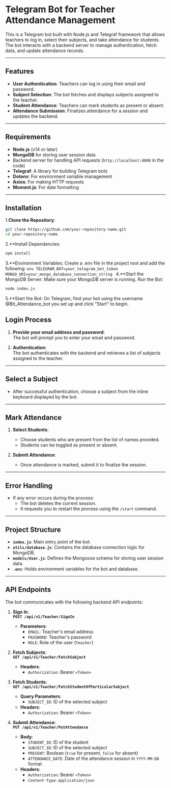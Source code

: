 # Telegram Bot for Teacher Attendance Management

This is a Telegram bot built with Node.js and Telegraf framework that allows teachers to log in, select their subjects, and take attendance for students. The bot interacts with a backend server to manage authentication, fetch data, and update attendance records.

---

## Features

- **User Authentication**: Teachers can log in using their email and password.
- **Subject Selection**: The bot fetches and displays subjects assigned to the teacher.
- **Student Attendance**: Teachers can mark students as present or absent.
- **Attendance Submission**: Finalizes attendance for a session and updates the backend.

---

## Requirements

- **Node.js** (v14 or later)
- **MongoDB** for storing user session data
- Backend server for handling API requests (`http://localhost:4000` in the code)
- **Telegraf**: A library for building Telegram bots
- **Dotenv**: For environment variable management
- **Axios**: For making HTTP requests
- **Moment.js**: For date formatting

---

## Installation

1.**Clone the Repository**:
   ```bash
   git clone https://github.com/your-repository-name.git
   cd your-repository-name
   ```
2.**Install Dependencies:

```bash
npm install
```
3.**Environment Variables: Create a .env file in the project root and add the following:
`env
TELEGRAM_BOT=your_telegram_bot_token
MONGO_URI=your_mongo_database_connection_string
`
4.**Start the MongoDB Server: Make sure your MongoDB server is running.
Run the Bot:
```bash
node index.js
```
5.**Start the Bot: On Telegram, find your bot using the username @Bit_Attendance_bot you set up and click "Start" to begin.
## Login Process

1. **Provide your email address and password**:  
   The bot will prompt you to enter your email and password.

2. **Authentication**:  
   The bot authenticates with the backend and retrieves a list of subjects assigned to the teacher.

---

## Select a Subject

- After successful authentication, choose a subject from the inline keyboard displayed by the bot.

---

## Mark Attendance

1. **Select Students**:  
   - Choose students who are present from the list of names provided.
   - Students can be toggled as present or absent.

2. **Submit Attendance**:  
   - Once attendance is marked, submit it to finalize the session.

---

## Error Handling

- If any error occurs during the process:
  - The bot deletes the current session.
  - It requests you to restart the process using the `/start` command.

---

## Project Structure

- **`index.js`**: Main entry point of the bot.
- **`utils/database.js`**: Contains the database connection logic for MongoDB.
- **`models/User.js`**: Defines the Mongoose schema for storing user session data.
- **`.env`**: Holds environment variables for the bot and database.

---

## API Endpoints

The bot communicates with the following backend API endpoints:

1. **Sign In**:  
   **`POST /api/v1/Teacher/SignIn`**  
   - **Parameters**:  
     - `EMAIL`: Teacher's email address  
     - `PASSWORD`: Teacher's password  
     - `ROLE`: Role of the user (`Teacher`)  

2. **Fetch Subjects**:  
   **`GET /api/v1/Teacher/FetchSubject`**  
   - **Headers**:  
     - `Authorization`: Bearer `<Token>`  

3. **Fetch Students**:  
   **`GET /api/v1/Teacher/FetchStudentOfParticularSubject`**  
   - **Query Parameters**:  
     - `SUBJECT_ID`: ID of the selected subject  
   - **Headers**:  
     - `Authorization`: Bearer `<Token>`  

4. **Submit Attendance**:  
   **`PUT /api/v1/Teacher/PutAttendance`**  
   - **Body**:  
     - `STUDENT_ID`: ID of the student  
     - `SUBJECT_ID`: ID of the selected subject  
     - `PRESENT`: Boolean (`true` for present, `false` for absent)  
     - `ATTENDANCE_DATE`: Date of the attendance session in `YYYY-MM-DD` format  
   - **Headers**:  
     - `Authorization`: Bearer `<Token>`  
     - `Content-Type`: `application/json`
